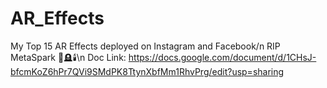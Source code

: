 # AR_Effects
My Top 15 AR Effects deployed on Instagram and Facebook/n
RIP MetaSpark 🥀🪦🕯️\n
Doc Link: https://docs.google.com/document/d/1CHsJ-bfcmKoZ6hPr7QVi9SMdPK8TtynXbfMm1RhvPrg/edit?usp=sharing 
